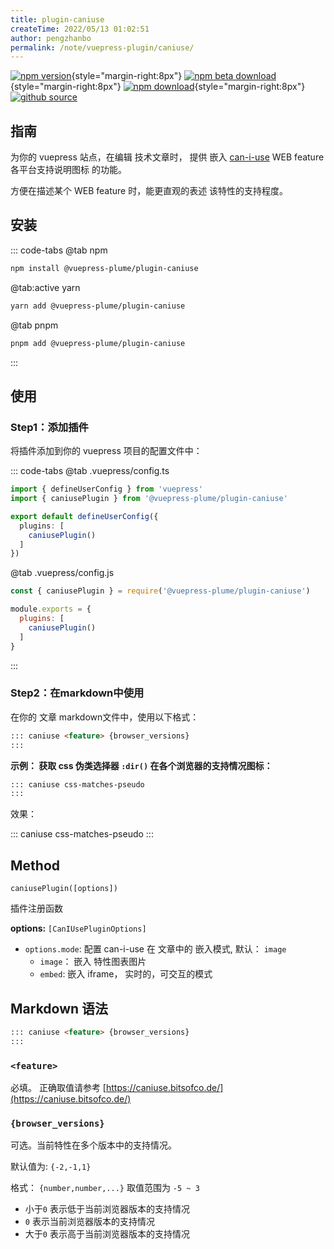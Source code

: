 ```yaml
---
title: plugin-caniuse
createTime: 2022/05/13 01:02:51
author: pengzhanbo
permalink: /note/vuepress-plugin/caniuse/
---
```


[![npm version](https://img.shields.io/npm/v/@vuepress-plume/plugin-caniuse?color=32A9C3&labelColor=1B3C4A&label=npm)](https://www.npmjs.com/package/@vuepress-plume/plugin-caniuse){style="margin-right:8px"}
[![npm beta download](https://img.shields.io/npm/dy/@vuepress-plume/vuepress-plugin-caniuse?color=32A9C3&labelColor=1B3C4A&label=beta%20downloads)](https://www.npmjs.com/package/@vuepress-plume/plugin-caniuse){style="margin-right:8px"}
[![npm download](https://img.shields.io/npm/dy/@vuepress-plume/plugin-caniuse?color=32A9C3&labelColor=1B3C4A&label=downloads)](https://www.npmjs.com/package/@vuepress-plume/plugin-caniuse){style="margin-right:8px"}
[![github source](https://img.shields.io/badge/source-a?logo=github&color=1B3C4A)](https://github.com/pengzhanbo/vuepress-theme-plume/tree/main/plugins/plugin-caniuse)


## 指南

为你的 vuepress 站点，在编辑 技术文章时， 提供 嵌入 [can-i-use](https://caniuse.com/) WEB feature 各平台支持说明图标 的功能。

方便在描述某个 WEB feature 时，能更直观的表述 该特性的支持程度。

## 安装

::: code-tabs
@tab  npm
``` sh
npm install @vuepress-plume/plugin-caniuse
```

@tab:active yarn
``` sh
yarn add @vuepress-plume/plugin-caniuse
```

@tab pnpm
``` sh
pnpm add @vuepress-plume/plugin-caniuse
```
:::

## 使用

### Step1：添加插件

将插件添加到你的 vuepress 项目的配置文件中：

::: code-tabs
@tab .vuepress/config.ts
``` ts
import { defineUserConfig } from 'vuepress'
import { caniusePlugin } from '@vuepress-plume/plugin-caniuse'

export default defineUserConfig({
  plugins: [
    caniusePlugin()
  ]
})
```
@tab .vuepress/config.js
``` js
const { caniusePlugin } = require('@vuepress-plume/plugin-caniuse')

module.exports = {
  plugins: [
    caniusePlugin()
  ]
}
```
:::

### Step2：在markdown中使用

在你的 文章 markdown文件中，使用以下格式：

``` md
::: caniuse <feature> {browser_versions}
:::
```

__示例： 获取 css 伪类选择器 `:dir()` 在各个浏览器的支持情况图标：__

``` md
::: caniuse css-matches-pseudo
:::
```
效果：

::: caniuse css-matches-pseudo
:::

## Method

`caniusePlugin([options])`

插件注册函数

__options:__ `[CanIUsePluginOptions]`

- `options.mode`: 配置 can-i-use 在 文章中的 嵌入模式, 默认： `image`
  - `image`： 嵌入 特性图表图片
  - `embed`:  嵌入 iframe， 实时的，可交互的模式

## Markdown 语法

``` md
::: caniuse <feature> {browser_versions}
:::
```

### `<feature>` 

必填。 正确取值请参考 [https://caniuse.bitsofco.de/](https://caniuse.bitsofco.de/)

### `{browser_versions}`

可选。当前特性在多个版本中的支持情况。

默认值为: `{-2,-1,1}`

格式： `{number,number,...}`  取值范围为 `-5 ~ 3`

- 小于`0` 表示低于当前浏览器版本的支持情况
- `0` 表示当前浏览器版本的支持情况
- 大于`0` 表示高于当前浏览器版本的支持情况
